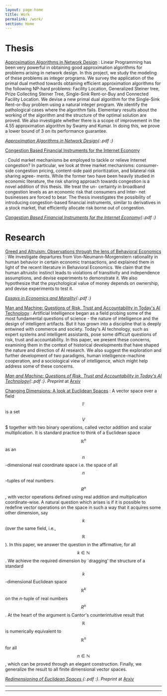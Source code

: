 ```yaml
---
layout: page-home
title: Work
permalink: /work/
section: Home
---
```




<div class="section" markdown="1">

Thesis
=====

[Approximation Algorithms in Network Design]()
:   Linear Programming has been very powerful in obtaining good approximation algorithms for problems arising in network design. In this project, we study the modeling of these problems as integer programs. We survey the application of the primal dual method towards obtaining efficient approximation algorithms for the following NP-hard problems: Facility Location, Generalized Steiner tree, Prize Collecting Steiner Tree, Single-Sink Rent-or-Buy and Connected Facility Location. We devise a new primal dual algorithm for the Single-Sink Rent-or-Buy problem using a natural integer program. We identify the pathological cases where the algorithm fails. Elementary results about the working of the algorithm and the structure of the optimal solution are proved. We also investigate whether there is a scope of improvement in the 4.55 approximation algorithm by Swamy and Kumar. In doing this, we prove a lower bound of 3 on its performance guarantee.

_[Approximation Algorithms in Network Design][thesis]{:.pdf :}_



[Congestion Based Financial Instruments for the Internet Economy]() 

:   Could market mechanisms be employed to tackle or relieve Internet congestion? In particular, we look at three market mechanisms: consumer- side congestion pricing, content-side paid prioritization, and bilateral risk sharing agree- ments. While the former two have been heavily studied in economic literature, the risk sharing approach towards congestion is a novel addition of this thesis. We treat the un- certainty in broadband congestion levels as an economic risk that consumers and Inter- net businesses are forced to bear. The thesis investigates the possibility of introducing congestion-based financial instruments, similar to derivatives in a stock market, that efficiently allocate risk borne out of congestion.


_[Congestion Based Financial Instruments for the Internet Economy][ppethesis]{:.pdf :}_ 


Research
=====

[Greed and Altruism: Observations through the lens of Behavioral Economics]()
:   We investigate departures from Von-Neumann-Morgenstern rationality in human behavior in certain economic transactions, and explained them in light of the recent literature in Behavioral Economics. We claim that the human altruistic instinct leads to violations of transitivity and independence assumptions, and devise experiments to demonstrate it. We also hypothesize that the psychological value of money depends on ownership, and devise experiments to test it. 

_[Essays in Economics and Morality][rbn]{:.pdf :}_





[Man and Machine: Questions of Risk, Trust and Accountability in Today's AI Technology]()
:   Artificial Intelligence began as a field probing some of the most fundamental questions of science - the nature of intelligence and the design of intelligent artifacts. But it has grown into a discipline that is deeply entwined with commerce and society. Today's AI technology, such as expert systems and intelligent assistants, pose some difficult questions of risk, trust and accountability. In this paper, we present these concerns, examining them in the context of historical developments that have shaped the nature and direction of AI research. We also suggest the exploration and further development of two paradigms, human intelligence-machine cooperation, and a sociological view of intelligence, which might help address some of these concerns.

_[Man and Machine: Questions of Risk, Trust and Accountability in Today's AI Technology][aipaper]{:.pdf :}_. _Preprint_ at [Arxiv](http://arxiv.org/abs/1307.7010)

[Changing Dimensions: A look at Euclidean Spaces]()
:   A vector space over a field $$\mathbb{F}$$ is a set $$V$$$ together with two binary operations, called vector addition and scalar multiplication. It is standard practice to think of a Euclidean space $$\mathbb{R}^n$$ as an $$n$$-dimensional real coordinate space i.e. the space of all $$n$$-tuples of real numbers $$R^n$$, with vector operations defined using real addition and multiplication coordinate-wise. A natural question which arises is if it is possible to redefine vector operations on the space in such a way that it acquires some other dimension, say $$k$$ (over the same field, i.e., $$\mathbb{R}$$). In this paper, we answer the question in the affirmative, for all $$k\in\mathbb{N}$$. We achieve the required dimension by `dragging' the structure of a standard $$k$$-dimensional Euclidean space $$\mathbb{R}^k$$ on the $n$-tuple of real numbers $$R^n$$. At the heart of the argument is Cantor's counterintuitive result that $$\mathbb{R}$$ is numerically equivalent to $$\mathbb{R}^n$$ for all $$n\in\mathbb{N}$$, which can be proved through an elegant construction. Finally, we generalize the result to all finite dimensional vector spaces.

_[Redimensioning of Euclidean Spaces ][lapaper]{:.pdf :}_. _Preprint_ at [Arxiv](http://arxiv.org/abs/1307.7010)


<!-- [Financial Theory and Functional Analysis]()
:   We study how concepts from measure theory can be used to capture information flow in financial markets. We show that the existence of the conditional expectation of a given random variable follows from the structure of \mathcal{L}_2 Hilbert Spaces. Interpreted this way, the conditional expectation is the orthogonal projection of the random variable on a sub − σ – algebra - the unique a.e best approximation of the random variable on the closed subspace of the space of all random variables with finite variance.

_[Capturing Information Flow: Introduction](/files/research/mad1.pdf){:.pdf :}_. _[Conditional Expectation through Hilbert Spaces](/files/research/mad2.pdf){:.pdf :}_. _[Hilbert Spaces and Conditional Expectation (Slides)](/files/research/mad.pdf){:.pdf :}_.  -->    


</div>

***

<div class="section" markdown="1">

<!-- Others
=====================


 _[Yields Falsehood When Preceded by its Own Quotation][yields]{:.pdf :}_. On The Problem of Consciousness 

 _[Game Theory and The Dark Knight][knight]{:.pdf :}_. Published in _Infinite Epsilons_ (Maths Department Magazine) --> 

<!-- _[A God's Workshop in an Idle Mind][god]{:.pdf :}_. Conversations with God

_[Jurassic Whispers][thesaurus]{:.pdf :}_. A short poem

_[What's in a Name?][name]{:.pdf :}_. An essay in Philosophy of Language. -->

</div>

***

<div class="section" markdown="1">
<!-- 
Presentations
=====================

_[Othello and Omkara: Reading Shakespeare in Modern Times][othello]{:.pdf :}_. In _Introduction to Drama_.


_[The Problem of Consciousness][yields2]{:.pdf :}_. In _Mind, Machine and Language_. -->


[ppethesis]: /files/research/ppethesis.pdf
[thesis]: /files/research/thesis.pdf
[rbn]: /files/research/economicsandmorality.pdf
[nus]: /files/research/congestionoption.pdf
[aiims]: /files/research/aiims.pdf
[aipaper]: /files/research/ais.pdf
[lapaper]: /files/research/redimensioning.pdf
[yields]: /files/essays/yields.pdf
[name]: /files/essays/name.pdf
[knight]: /files/writings/knight.pdf
[god]: /files/writings/god.pdf
[thesaurus]: /files/writings/jurrasicwhispers.pdf
[othello]: /files/presentations/othello.pdf
[yields2]: /files/presentations/yields.pdf


